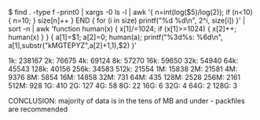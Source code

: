 $ find . -type f -print0 | xargs -0 ls -l | awk '{ n=int(log($5)/log(2)); if (n<10) { n=10; } size[n]++ } END { for (i in size) printf("%d %d\n", 2^i, size[i]) }' | sort -n | awk 'function human(x) { x[1]/=1024; if (x[1]>=1024) { x[2]++; human(x) } } { a[1]=$1; a[2]=0; human(a); printf("%3d%s: %6d\n", a[1],substr("kMGTEPYZ",a[2]+1,1),$2) }'

  1k: 238167
  2k:  76675
  4k:  69124
  8k:  57270
 16k:  59650
 32k:  54940
 64k:  45543
128k:  40156
256k:  34583
512k:  21554
  1M:  15838
  2M:  21581
  4M:   9376
  8M:   5854
 16M:  14858
 32M:    731
 64M:    435
128M:   2528
256M:   2161
512M:    928
  1G:    410
  2G:    127
  4G:     58
  8G:     22
 16G:      6
 32G:      4
 64G:      2
128G:      3

CONCLUSION: majority of data is in the tens of MB and under - packfiles are recommended
